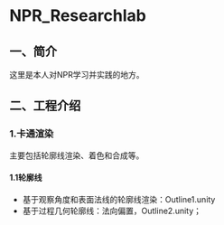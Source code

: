 # NPR_Researchlab

## 一、简介

这里是本人对NPR学习并实践的地方。

## 二、工程介绍

### 1.卡通渲染

主要包括轮廓线渲染、着色和合成等。

#### 1.1轮廓线

- 基于观察角度和表面法线的轮廓线渲染：Outline1.unity
- 基于过程几何轮廓线：法向偏置，Outline2.unity；